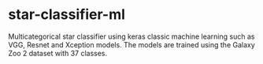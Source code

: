 # star-classifier-ml
Multicategorical star classifier using keras classic machine learning such as VGG, Resnet and Xception models. The models are trained using the Galaxy Zoo 2 dataset with 37 classes.
